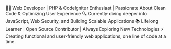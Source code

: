 👨‍💻 Web Developer | PHP & CodeIgniter Enthusiast | Passionate About Clean Code & Optimizing User Experience
🔍 Currently diving deeper into JavaScript, Web Security, and Building Scalable Applications
📚 Lifelong Learner | Open Source Contributor | Always Exploring New Technologies
⚡ Creating functional and user-friendly web applications, one line of code at a time.
